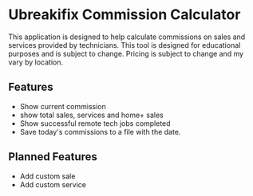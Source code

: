 # Ubreakifix Commission Calculator

This application is designed to help calculate commissions on sales and services
provided by technicians. This tool is designed for educational purposes and is
subject to change. Pricing is subject to change and my vary by location.

## Features

- Show current commission
- show total sales, services and home+ sales
- Show successful remote tech jobs completed
- Save today's commissions to a file with the date.

## Planned Features

- Add custom sale
- Add custom service
